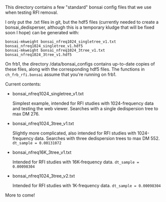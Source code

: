 This directory contains a few "standard" bonsai config files that we use
when testing RFI removal.

I only put the .txt files in git, but the hdf5 files (currently needed to
create a bonsai_dedisperser, although this is a temporary kludge that will
be fixed soon I hope) can be generated with:
```
bonsai-mkweight bonsai_nfreq1024_singletree_v1.txt bonsai_nfreq1024_singletree_v1.hdf5
bonsai-mkweight bonsai_nfreq1024_3tree_v1.txt bonsai_nfreq1024_3tree_v1.hdf5
```

On frb1, the directory /data/bonsai_configs contains up-to-date copies of
these files, along with the corresponding hdf5 files.  The functions in
`ch_frb_rfi.bonsai` assume that you're running on frb1.

Current contents:

  - bonsai_nfreq1024_singletree_v1.txt

    Simplest example, intended for RFI studies with 1024-frequency data and
    testing the web viewer.  Searches with a single dedispersion tree to max DM 276.

  - bonsai_nfreq1024_3tree_v1.txt

    Slightly more complicated, also intended for RFI studies with 1024-frequency data.
    Searches with three dedispersion trees to max DM 552. `dt_sample = 0.00131072`

  - bonsai_nfreq16K_3tree_v1.txt

    Intended for RFI studies with 16K-frequency data. `dt_sample = 0.00098304`

  - bonsai_nfreq1024_3tree_v2.txt

    Intended for RFI studies with 1K-frequency data. `dt_sample = 0.00098304`

More to come!
